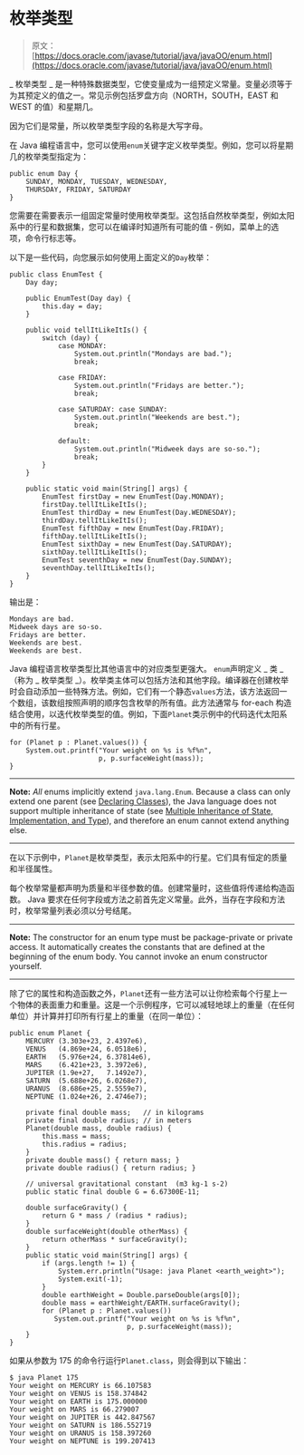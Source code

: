 # 枚举类型

> 原文： [https://docs.oracle.com/javase/tutorial/java/javaOO/enum.html](https://docs.oracle.com/javase/tutorial/java/javaOO/enum.html)

_ 枚举类型 _ 是一种特殊数据类型，它使变量成为一组预定义常量。变量必须等于为其预定义的值之一。常见示例包括罗盘方向（NORTH，SOUTH，EAST 和 WEST 的值）和星期几。

因为它们是常量，所以枚举类型字段的名称是大写字母。

在 Java 编程语言中，您可以使用`enum`关键字定义枚举类型。例如，您可以将星期几的枚举类型指定为：

```
public enum Day {
    SUNDAY, MONDAY, TUESDAY, WEDNESDAY,
    THURSDAY, FRIDAY, SATURDAY 
}

```

您需要在需要表示一组固定常量时使用枚举类型。这包括自然枚举类型，例如太阳系中的行星和数据集，您可以在编译时知道所有可能的值 - 例如，菜单上的选项，命令行标志等。

以下是一些代码，向您展示如何使用上面定义的`Day`枚举：

```
public class EnumTest {
    Day day;

    public EnumTest(Day day) {
        this.day = day;
    }

    public void tellItLikeItIs() {
        switch (day) {
            case MONDAY:
                System.out.println("Mondays are bad.");
                break;

            case FRIDAY:
                System.out.println("Fridays are better.");
                break;

            case SATURDAY: case SUNDAY:
                System.out.println("Weekends are best.");
                break;

            default:
                System.out.println("Midweek days are so-so.");
                break;
        }
    }

    public static void main(String[] args) {
        EnumTest firstDay = new EnumTest(Day.MONDAY);
        firstDay.tellItLikeItIs();
        EnumTest thirdDay = new EnumTest(Day.WEDNESDAY);
        thirdDay.tellItLikeItIs();
        EnumTest fifthDay = new EnumTest(Day.FRIDAY);
        fifthDay.tellItLikeItIs();
        EnumTest sixthDay = new EnumTest(Day.SATURDAY);
        sixthDay.tellItLikeItIs();
        EnumTest seventhDay = new EnumTest(Day.SUNDAY);
        seventhDay.tellItLikeItIs();
    }
}

```

输出是：

```
Mondays are bad.
Midweek days are so-so.
Fridays are better.
Weekends are best.
Weekends are best.

```

Java 编程语言枚举类型比其他语言中的对应类型更强大。 `enum`声明定义 _ 类 _（称为 _ 枚举类型 _）。枚举类主体可以包括方法和其他字段。编译器在创建枚举时会自动添加一些特殊方法。例如，它们有一个静态`values`方法，该方法返回一个数组，该数组按照声明的顺序包含枚举的所有值。此方法通常与 for-each 构造结合使用，以迭代枚举类型的值。例如，下面`Planet`类示例中的代码迭代太阳系中的所有行星。

```
for (Planet p : Planet.values()) {
    System.out.printf("Your weight on %s is %f%n",
                      p, p.surfaceWeight(mass));
}

```

* * *

**Note:** _All_ enums implicitly extend `java.lang.Enum`. Because a class can only extend one parent (see [Declaring Classes](classdecl.html)), the Java language does not support multiple inheritance of state (see [Multiple Inheritance of State, Implementation, and Type](../IandI/multipleinheritance.html)), and therefore an enum cannot extend anything else.

* * *

在以下示例中，`Planet`是枚举类型，表示太阳系中的行星。它们具有恒定的质量和半径属性。

每个枚举常量都声明为质量和半径参数的值。创建常量时，这些值将传递给构造函数。 Java 要求在任何字段或方法之前首先定义常量。此外，当存在字段和方法时，枚举常量列表必须以分号结尾。

* * *

**Note:** The constructor for an enum type must be package-private or private access. It automatically creates the constants that are defined at the beginning of the enum body. You cannot invoke an enum constructor yourself.

* * *

除了它的属性和构造函数之外，`Planet`还有一些方法可以让你检索每个行星上一个物体的表面重力和重量。这是一个示例程序，它可以减轻地球上的重量（在任何单位）并计算并打印所有行星上的重量（在同一单位）：

```
public enum Planet {
    MERCURY (3.303e+23, 2.4397e6),
    VENUS   (4.869e+24, 6.0518e6),
    EARTH   (5.976e+24, 6.37814e6),
    MARS    (6.421e+23, 3.3972e6),
    JUPITER (1.9e+27,   7.1492e7),
    SATURN  (5.688e+26, 6.0268e7),
    URANUS  (8.686e+25, 2.5559e7),
    NEPTUNE (1.024e+26, 2.4746e7);

    private final double mass;   // in kilograms
    private final double radius; // in meters
    Planet(double mass, double radius) {
        this.mass = mass;
        this.radius = radius;
    }
    private double mass() { return mass; }
    private double radius() { return radius; }

    // universal gravitational constant  (m3 kg-1 s-2)
    public static final double G = 6.67300E-11;

    double surfaceGravity() {
        return G * mass / (radius * radius);
    }
    double surfaceWeight(double otherMass) {
        return otherMass * surfaceGravity();
    }
    public static void main(String[] args) {
        if (args.length != 1) {
            System.err.println("Usage: java Planet <earth_weight>");
            System.exit(-1);
        }
        double earthWeight = Double.parseDouble(args[0]);
        double mass = earthWeight/EARTH.surfaceGravity();
        for (Planet p : Planet.values())
           System.out.printf("Your weight on %s is %f%n",
                             p, p.surfaceWeight(mass));
    }
}

```

如果从参数为 175 的命令行运行`Planet.class`，则会得到以下输出：

```
$ java Planet 175
Your weight on MERCURY is 66.107583
Your weight on VENUS is 158.374842
Your weight on EARTH is 175.000000
Your weight on MARS is 66.279007
Your weight on JUPITER is 442.847567
Your weight on SATURN is 186.552719
Your weight on URANUS is 158.397260
Your weight on NEPTUNE is 199.207413

```